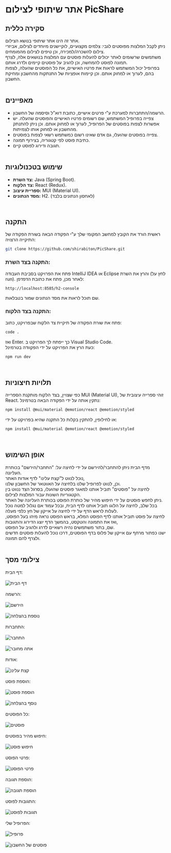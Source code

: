 # אתר שיתופי לצילום PicShare
## סקירה כללית
אתר זה הינו אתר שיתופי בנושא הצילום. <br>
ניתן לקבל המלצות מפוסטים לגבי: צלמים מקצועיים, לוקיישנים מיוחדים לצילום, אביזרי צילום להשכרה/למכירה, וכן טיפים לצילום מהמומחים.<br>
משתמשים שרשומים לאתר יכולים להעלות פוסטים עם המלצות בנושאים אלה, לצרף תמונה לפוסט להמחשה, וכן להגיב על פוסטים קיימים ולדרג אותם.<br>
בפרופיל יכול המשתמש לראות את פרטיו האישיים, את כל הפוסטים שהעלה, לצפות בהם, לערוך או למחוק אותם. וכן קיימות אופציות של התנתקות מהחשבון ומחיקת החשבון.<br><br>
## מאפיינים
- הרשמה/התחברות למערכת ע"י פרטים אישיים, כתובת דוא"ל וסיסמה של החשבון.
- צפייה בפרופיל המשתמש, שם רשומים פרטיו האישיים והפוסטים שהעלה. יש אפשרות לצפות בפוסטים של הפרופיל, לערוך או למחוק אותם. וכן ניתן להתנתק מהחשבון או למחוק אותו לצמיתות.
- צפייה בפוסטים שהועלו, גם אדם שאינו רשום כמשתמש רשאי לצפות בפוסטים.
- כתיבת פוסט לפי קטגוריה, בצירוף תמונה.
- תגובה ודירוג לפוסט קיים.
  <br><br>
## שימוש בטכנולוגיות
- **צד השרת:** Java (Spring Boot).
- **צד הלקוח:** React (Redux).
- **ספריית עיצוב:** MUI (Material UI).
- **מסד הנתונים:** H2. (לאחסון הנתונים בלבד)
<br>

 ## התקנה
 ראשית הורד את הקובץ למחשב המקומי שלך ע"י הפקודה הבאה בשורת הפקודה של התיקייה הרצויה:
 ```bash
git clone https://github.com/shirabiton/PicShare.git
```

### התקנה בצד השרת: 
פתח את הפרויקט בסביבת העבודה IntelliJ IDEA או Eclipse והרץ את השרת (לחץ על run).
לאחר מכן, פתח את כתובת הדפדפן:
```bash
http://localhost:8585/h2-console
```
שם תוכל לראות את מסד הנתונים שמור בטבלאות.

### התקנה בצד הלקוח:
פתח את שורת הפקודה של תיקיית צד הלקוח שבפרויקט, כתוב:
```bash
code .
```
ואז Enter. כך ייפתח לך הפרויקט ב Visual Studio Code. <br>
כעת הרץ את הפרויקט על ידי הפקוודה בטרמינל: 
```bash
npm run dev
```
<br>

  ## תלויות חיצוניות
  כפי שצויין, בצד הלקוח מותקנת הספרייה MUI (Material UI), זוהי ספרייה עיצובית של React.
  נתקין אותה על ידי הפקודה הבאה בטרמינל:
```bash
npm install @mui/material @emotion/react @emotion/styled
```
או לחילופין, להתקין בקלות כל התקנה שהיא בפרויקט על ידי:
```bash
npm install @mui/material @emotion/react @emotion/styled
```
<br>

## אופן השימוש
מדף הבית ניתן להתחבר/להירשם על ידי לחיצה על: "התחבר/הירשם" בכותרת העליונה. <br>
נוכל לנווט ל"קצת עלינו" לדף אודות האתר, <br>
וכן, לנווט לפרופיל שלנו בלחיצה על האווטאר של החשבון שלנו. <br>
לחיצה על "פוסטים" תוביל אותנו למאגר פוסטים שהועלו, בסרגל הצד ננווט בין הקטגוריות השונות עבור המלצות לצילום. <br>
ניתן לחפש פוסטים על ידי חיפוש מהיר של כותרת הפוסט בכותרת העליונה של האתר. <br>
בכל שלב, לחיצה על הלוגו תוביל אותנו לדף הבית, ובכל עמוד אם נגלול למטה נוכל לעלות לראש הדף על ידי לחיצה על אייקון של חץ כלפי מעלה. <br>
לחיצה על פוסט תוביל אותנו לדף הפוסט המלא, בראש הפוסט נראה מיהו בעל הפוסט, ואז את התמונה והטקסט, בהמשך הדף יוצג הדירוג והתגובות, <br>
שם, בתור משתמשים נהיה רשאיים לדרג ולהגיב על הפוסט. <br>
ישנו כפתור מרחף עם אייקון של פלוס בדף הפוסטים, דרכו נוכל להעלות פוסטים חדשים ולצרף להם תמונה. <br><br>

## צילומי מסך
דף הבית:<br><br>
![דף הבית](web/src/Docs/Screenshots/home-page.png)<br><br>
הרשמה:<br><br>
![הירשם](web/src/Docs/Screenshots/signin.png)<br><br>
![נוספת בהצלחה](web/src/Docs/Screenshots/signin-succeed.png)<br><br>
התחברות:<br><br>
![התחבר](web/src/Docs/Screenshots/login.png)<br><br>
![אתה מחובר](web/src/Docs/Screenshots/login-succeed.png)<br><br>
אודות:<br><br>
![קצת עלינו](web/src/Docs/Screenshots/about.png)<br><br>
הוספת פוסט:<br><br>
![הוספת פוסט](web/src/Docs/Screenshots/add-post.png)<br><br>
![נוסף בהצלחה](web/src/Docs/Screenshots/add-post-succeed.png)<br><br>
כל הפוסטים:<br><br>
![פוסטים](web/src/Docs/Screenshots/posts.png)<br><br>
חיפוש מהיר בפוסטים:<br><br>
![חיפוש פוסט](web/src/Docs/Screenshots/search.png)<br><br>
פרטי הפוסט:<br><br>
![פרטי הפוסט](web/src/Docs/Screenshots/show-post.png)<br><br>
הוספת תגובה:<br><br>
![הוספת תגובה](web/src/Docs/Screenshots/add-comment.png)<br><br>
התגובות לפוסט:<br><br>
![תגובות לפוסט](web/src/Docs/Screenshots/comments.png)<br><br>
הפרופיל שלי:<br><br>
![פרופיל](web/src/Docs/Screenshots/profile.png)<br><br>
![פוסטים של החשבון](web/src/Docs/Screenshots/profile-post.png)<br><br>
